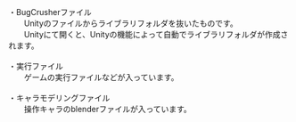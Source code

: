 ・BugCrusherファイル<br>
　　Unityのファイルからライブラリフォルダを抜いたものです。<br>
　　Unityにて開くと、Unityの機能によって自動でライブラリフォルダが作成されます。<br>
<br>
・実行ファイル<br>
　　ゲームの実行ファイルなどが入っています。<br>
<br>
・キャラモデリングファイル<br>
　　操作キャラのblenderファイルが入っています。<br>

